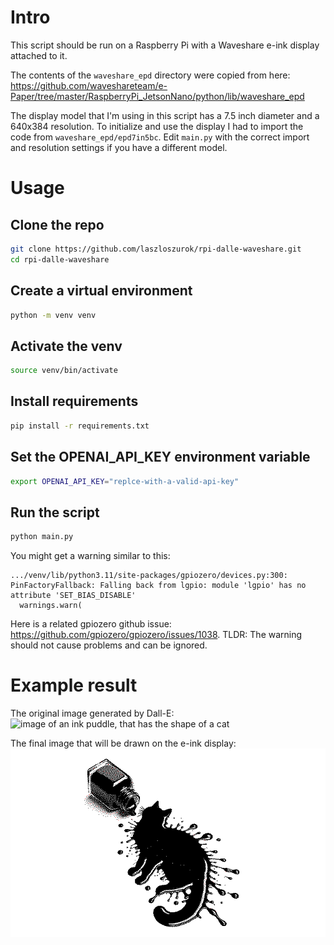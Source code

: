 # Intro

This script should be run on a Raspberry Pi with a Waveshare e-ink display attached to it.

The contents of the `waveshare_epd` directory were copied from here: https://github.com/waveshareteam/e-Paper/tree/master/RaspberryPi_JetsonNano/python/lib/waveshare_epd

The display model that I'm using in this script has a 7.5 inch diameter and a 640x384 resolution. To initialize and use the display I had to import the code from `waveshare_epd/epd7in5bc`. Edit `main.py` with the correct import and resolution settings if you have a different model.

# Usage

## Clone the repo

```sh
git clone https://github.com/laszloszurok/rpi-dalle-waveshare.git
cd rpi-dalle-waveshare
```

## Create a virtual environment

```sh
python -m venv venv
```

## Activate the venv

```sh
source venv/bin/activate
```

## Install requirements

```sh
pip install -r requirements.txt
```

## Set the OPENAI_API_KEY environment variable

```sh
export OPENAI_API_KEY="replce-with-a-valid-api-key"
```

## Run the script
```sh
python main.py
```

You might get a warning similar to this:
```
.../venv/lib/python3.11/site-packages/gpiozero/devices.py:300: PinFactoryFallback: Falling back from lgpio: module 'lgpio' has no attribute 'SET_BIAS_DISABLE'
  warnings.warn(
```
Here is a related gpiozero github issue: https://github.com/gpiozero/gpiozero/issues/1038.
TLDR: The warning should not cause problems and can be ignored.

# Example result

The original image generated by Dall-E:
![image of an ink puddle, that has the shape of a cat](example/dalle.png)

The final image that will be drawn on the e-ink display:
![image of an ink puddle, that has the shape of a cat](example/final.png)
